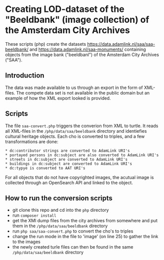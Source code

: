 # Creating LOD-dataset of the "Beeldbank" (image collection) of the Amsterdam City Archives

These scripts (php) create the datasets <https://data.adamlink.nl/saa/saa-beeldbank/> and <https://data.adamlink.nl/saa-monuments/> containing objects from the image bank ("beeldbanl") of the Amsterdam City Archives ("SAA").

## Introduction
The data was made available to us through an export in the form of XML-files. The compete data set is not available in the public domain but an example of how the XML export looked is provided.

## Scripts

The file `saa-convert.php` triggers the converion from XML to turtle. It reads all XML-files in the `/php/data/saa/beeldbank` directory and identiefies cultural heritage objects.
Each cho is converted to triples, and a few transformations are done:
    
    * dc:contributor strings are converted to AdamLink URI's 
    * portayed persons in dc:subject are also converted to AdamLink URI's 
    * streets in dc:subject are converted to AdamLink URI's 
    * buildings in dc:subject are converted to AdamLink URI's
    * dc:typye is converted to AAT URI's
     
For all objects that do not have copyrighted images, the acutual image is collected through an OpenSearch API and linked to the object.

## How to run the conversion scripts

* git clone this repo and cd into the `php` directory
* run `composer install`
* get the XMl dump files from the city archives from somewhere and put them in the `/php/data/saa/beeldbank` directory
* run `php saa/saa-convert.php` to convert the cho's to triples
* change the run mode in the file to 'image' (on line 25) to gather the link to the images
* the newly created turle files can then be found in the same  `/php/data/saa/beeldbank` directory

